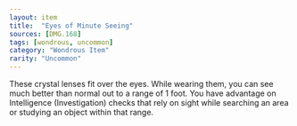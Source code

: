 ```yaml
---
layout: item
title:  "Eyes of Minute Seeing"
sources: [DMG.168]
tags: [wondrous, uncommon]
category: "Wondrous Item"
rarity: "Uncommon"
---
```


These crystal lenses fit over the eyes. While wearing them, you can see much better than normal out to a range of 1 foot. You have advantage on Intelligence (Investigation) checks that rely on sight while searching an area or studying an object within that range.